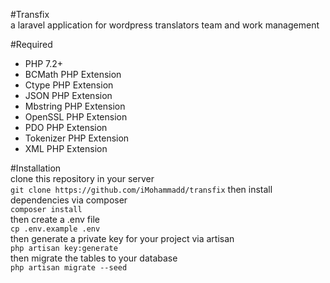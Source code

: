 #Transfix  
a laravel application for wordpress translators team and work management

#Required
- PHP 7.2+
- BCMath PHP Extension
- Ctype PHP Extension
- JSON PHP Extension
- Mbstring PHP Extension
- OpenSSL PHP Extension
- PDO PHP Extension
- Tokenizer PHP Extension
- XML PHP Extension  

#Installation  
clone this repository in your server  
`git clone https://github.com/iMohammadd/transfix`
then install dependencies via composer  
`composer install`  
then create a .env file  
`cp .env.example .env`  
then generate a private key for your project via artisan  
`php artisan key:generate`  
then migrate the tables to your database  
`php artisan migrate --seed`